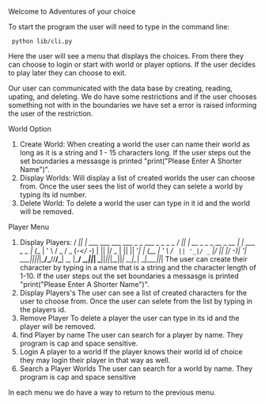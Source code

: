 Welcome to Adventures of your choice

To start the program the user will need to type in the command line:
     
     python lib/cli.py  

Here the user will see a menu that displays the choices.
From there they can choose to login or start with world or player options.
If the user decides to play later they can choose to exit.

Our user can communicated with the data base by creating, reading, upating, and deleting. 
We do have some restrictions and if the user chooses something not with in the boundaries we have set a error is raised informing the user of the restriction. 

World Option

1. Create World:
 When creating a world the user can name their world as long as it is a string and 1 - 15 characters
 long. If the user steps out the set boundaries a messasge is printed "print("Please Enter A Shorter Name")".
2. Display Worlds:
Will display a list of created worlds the user can choose from. Once the user sees the list of world they can selete a world by typing its id number.
3. Delete World: 
To delete a world the user can type in it id and the world will be removed. 

Player Menu

1. Display Players:
  / __|| |_   ___  ___  ___ ___   _  _  ___  _  _  _ _   / __|| |_   __ _  _ _  __ _  __ | |_  ___  _ _ 
 | (__ | ' \ / _ \/ _ \(_-</ -_) | || |/ _ \| || || '_| | (__ | ' \ / _` || '_|/ _` |/ _||  _|/ -_)| '_|
  \___||_||_|\___/\___//__/\___|  \_, |\___/ \_,_||_|    \___||_||_|\__,_||_|  \__,_|\__| \__|\___||_|
  The user can create their character by typing in a name that is a string and the character length of 1-10. If the user steps out the set boundaries a messasge is printed "print("Please Enter A Shorter Name")".
2. Display Players's 
The user can see a list of created characters for the user to choose from. Once the user can selete from the list by typing in the players id.
3. Remove Player
To delete a player the user can type in its id and the player will be removed. 
4. find Player by name
The user can search for a player by name. They program is cap and space sensitive.
5. Login A player to a world
If the player knows their world id of choice they may login their player in that way as well.
6. Search a Player Worlds
The user can search for a world by name. They program is cap and space sensitive

In each menu we do have a way to return to the previous menu. 







